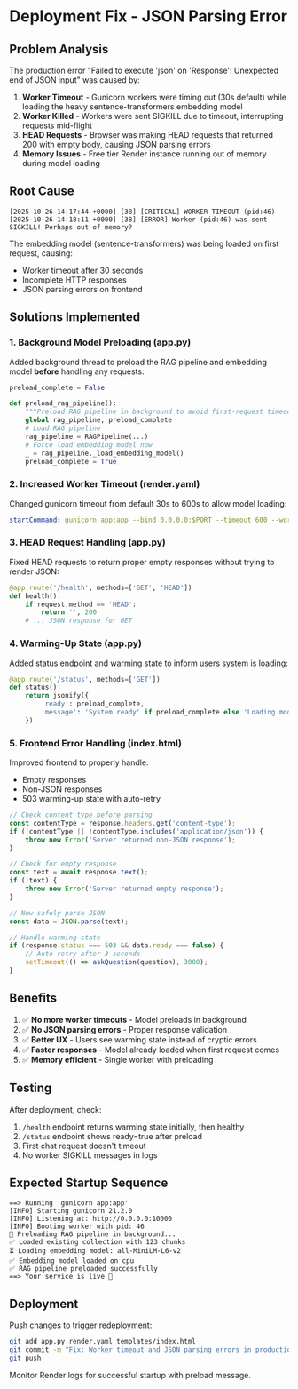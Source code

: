 # Deployment Fix - JSON Parsing Error

## Problem Analysis

The production error "Failed to execute 'json' on 'Response': Unexpected end of JSON input" was caused by:

1. **Worker Timeout** - Gunicorn workers were timing out (30s default) while loading the heavy sentence-transformers embedding model
2. **Worker Killed** - Workers were sent SIGKILL due to timeout, interrupting requests mid-flight
3. **HEAD Requests** - Browser was making HEAD requests that returned 200 with empty body, causing JSON parsing errors
4. **Memory Issues** - Free tier Render instance running out of memory during model loading

## Root Cause

```
[2025-10-26 14:17:44 +0000] [38] [CRITICAL] WORKER TIMEOUT (pid:46)
[2025-10-26 14:18:11 +0000] [38] [ERROR] Worker (pid:46) was sent SIGKILL! Perhaps out of memory?
```

The embedding model (sentence-transformers) was being loaded on first request, causing:
- Worker timeout after 30 seconds
- Incomplete HTTP responses
- JSON parsing errors on frontend

## Solutions Implemented

### 1. Background Model Preloading (app.py)

Added background thread to preload the RAG pipeline and embedding model **before** handling any requests:

```python
preload_complete = False

def preload_rag_pipeline():
    """Preload RAG pipeline in background to avoid first-request timeout."""
    global rag_pipeline, preload_complete
    # Load RAG pipeline
    rag_pipeline = RAGPipeline(...)
    # Force load embedding model now
    _ = rag_pipeline._load_embedding_model()
    preload_complete = True
```

### 2. Increased Worker Timeout (render.yaml)

Changed gunicorn timeout from default 30s to 600s to allow model loading:

```yaml
startCommand: gunicorn app:app --bind 0.0.0.0:$PORT --timeout 600 --workers 1 --worker-class sync --max-requests 100 --max-requests-jitter 10 --preload
```

### 3. HEAD Request Handling (app.py)

Fixed HEAD requests to return proper empty responses without trying to render JSON:

```python
@app.route('/health', methods=['GET', 'HEAD'])
def health():
    if request.method == 'HEAD':
        return '', 200
    # ... JSON response for GET
```

### 4. Warming-Up State (app.py)

Added status endpoint and warming state to inform users system is loading:

```python
@app.route('/status', methods=['GET'])
def status():
    return jsonify({
        'ready': preload_complete,
        'message': 'System ready' if preload_complete else 'Loading models...'
    })
```

### 5. Frontend Error Handling (index.html)

Improved frontend to properly handle:
- Empty responses
- Non-JSON responses  
- 503 warming-up state with auto-retry

```javascript
// Check content type before parsing
const contentType = response.headers.get('content-type');
if (!contentType || !contentType.includes('application/json')) {
    throw new Error('Server returned non-JSON response');
}

// Check for empty response
const text = await response.text();
if (!text) {
    throw new Error('Server returned empty response');
}

// Now safely parse JSON
const data = JSON.parse(text);

// Handle warming state
if (response.status === 503 && data.ready === false) {
    // Auto-retry after 3 seconds
    setTimeout(() => askQuestion(question), 3000);
}
```

## Benefits

1. ✅ **No more worker timeouts** - Model preloads in background
2. ✅ **No JSON parsing errors** - Proper response validation
3. ✅ **Better UX** - Users see warming state instead of cryptic errors
4. ✅ **Faster responses** - Model already loaded when first request comes
5. ✅ **Memory efficient** - Single worker with preloading

## Testing

After deployment, check:

1. `/health` endpoint returns warming state initially, then healthy
2. `/status` endpoint shows ready=true after preload
3. First chat request doesn't timeout
4. No worker SIGKILL messages in logs

## Expected Startup Sequence

```
==> Running 'gunicorn app:app'
[INFO] Starting gunicorn 21.2.0
[INFO] Listening at: http://0.0.0.0:10000
[INFO] Booting worker with pid: 46
🔄 Preloading RAG pipeline in background...
✅ Loaded existing collection with 123 chunks
⏳ Loading embedding model: all-MiniLM-L6-v2
✅ Embedding model loaded on cpu
✅ RAG pipeline preloaded successfully
==> Your service is live 🎉
```

## Deployment

Push changes to trigger redeployment:

```bash
git add app.py render.yaml templates/index.html
git commit -m "Fix: Worker timeout and JSON parsing errors in production"
git push
```

Monitor Render logs for successful startup with preload message.

